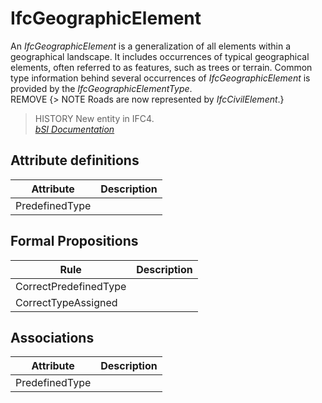 IfcGeographicElement
====================
An _IfcGeographicElement_ is a generalization of all elements within a
geographical landscape. It includes occurrences of typical geographical
elements, often referred to as features, such as trees or terrain. Common type
information behind several occurrences of _IfcGeographicElement_ is provided
by the _IfcGeographicElementType_.  
REMOVE {> NOTE Roads are now represented by _IfcCivilElement_.}  
> HISTORY New entity in IFC4.  
[ _bSI
Documentation_](https://standards.buildingsmart.org/IFC/DEV/IFC4_2/FINAL/HTML/schema/ifcproductextension/lexical/ifcgeographicelement.htm)


Attribute definitions
---------------------
| Attribute      | Description   |
|----------------|---------------|
| PredefinedType |               |

Formal Propositions
-------------------
| Rule                  | Description   |
|-----------------------|---------------|
| CorrectPredefinedType |               |
| CorrectTypeAssigned   |               |

Associations
------------
| Attribute      | Description   |
|----------------|---------------|
| PredefinedType |               |


